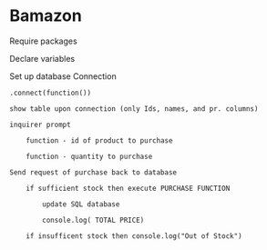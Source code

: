 # Bamazon


Require packages

Declare variables

Set up database Connection

	.connect(function())

	show table upon connection (only Ids, names, and pr. columns)

	inquirer prompt

		function - id of product to purchase 

		function - quantity to purchase

	Send request of purchase back to database

		if sufficient stock then execute PURCHASE FUNCTION

			update SQL database

			console.log( TOTAL PRICE)

		if insufficent stock then console.log("Out of Stock")



	